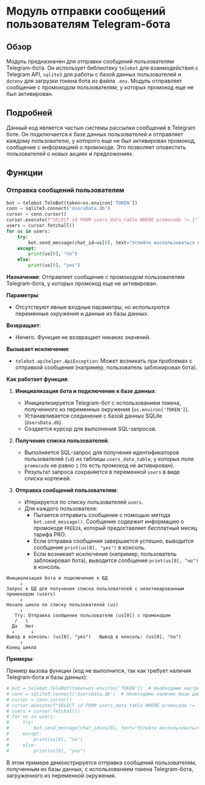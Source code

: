 # Модуль отправки сообщений пользователям Telegram-бота

## Обзор

Модуль предназначен для отправки сообщений пользователям Telegram-бота. Он использует библиотеку `telebot` для взаимодействия с Telegram API, `sqlite3` для работы с базой данных пользователей и `dotenv` для загрузки токена бота из файла `.env`. Модуль отправляет сообщение с промокодом пользователям, у которых промокод еще не был активирован.

## Подробней

Данный код является частью системы рассылки сообщений в Telegram боте.
Он подключается к базе данных пользователей и отправляет каждому пользователю, у которого еще не был активирован промокод, сообщение с информацией о промокоде. Это позволяет оповестить пользователей о новых акциях и предложениях.

## Функции

### Отправка сообщений пользователям

```python
bot = telebot.TeleBot(token=os.environ['TOKEN'])
conn = sqlite3.connect('UsersData.db')
cursor = conn.cursor()
cursor.execute(f"SELECT id FROM users_data_table WHERE promocode != 1")
users = cursor.fetchall()
for us in users:
    try:
        bot.send_message(chat_id=us[0], text="Успейте воспользоваться промокодом FREE24 до 21 декабря!\n\nПо нему вы получите бесплатный месяц тарифа PRO — это безлимит на генерацию текста и изображений 💥 \n\nЧтобы ввести промокод, перейдите на вкладку Тарифы и нажмите кнопку «Промокод».", parse_mode='html')
    except:
        print(us[0], "no")
    else:
        print(us[0], "yes")
```

**Назначение**: Отправляет сообщение с промокодом пользователям Telegram-бота, у которых промокод еще не активирован.

**Параметры**:
- Отсутствуют явные входные параметры, но используются переменные окружения и данные из базы данных.

**Возвращает**:
- Ничего. Функция не возвращает никаких значений.

**Вызывает исключения**:
- `telebot.apihelper.ApiException`: Может возникать при проблемах с отправкой сообщения (например, пользователь заблокировал бота).

**Как работает функция**:

1. **Инициализация бота и подключение к базе данных**:
   - Инициализируется Telegram-бот с использованием токена, полученного из переменных окружения (`os.environ['TOKEN']`).
   - Устанавливается соединение с базой данных SQLite (`UsersData.db`).
   - Создается курсор для выполнения SQL-запросов.

2. **Получение списка пользователей**:
   - Выполняется SQL-запрос для получения идентификаторов пользователей (`id`) из таблицы `users_data_table`, у которых поле `promocode` не равно `1` (то есть промокод не активирован).
   - Результат запроса сохраняется в переменной `users` в виде списка кортежей.

3. **Отправка сообщений пользователям**:
   - Итерируется по списку пользователей `users`.
   - Для каждого пользователя:
     - Пытается отправить сообщение с помощью метода `bot.send_message()`. Сообщение содержит информацию о промокоде `FREE24`, который предоставляет бесплатный месяц тарифа PRO.
     - Если отправка сообщения завершается успешно, выводится сообщение `print(us[0], "yes")` в консоль.
     - Если возникает исключение (например, пользователь заблокировал бота), выводится сообщение `print(us[0], "no")` в консоль.

```
Инициализация бота и подключение к БД
     ↓
Запрос к БД для получения списка пользователей с неактивированным промокодом (users)
     ↓
Начало цикла по списку пользователей (us)
     ↓
   Try: Отправка сообщения пользователю (us[0]) с промокодом
   /   \
  Да   Нет
  ↓      ↓
Вывод в консоль: (us[0], "yes")   Вывод в консоль: (us[0], "no")
     ↓
Конец цикла
```

**Примеры**:

Пример вызова функции (код не выполнится, так как требует наличия Telegram-бота и базы данных):

```python
# bot = telebot.TeleBot(token=os.environ['TOKEN'])  # Необходимо настроить переменную окружения TOKEN
# conn = sqlite3.connect('UsersData.db')  # Необходимо наличие базы данных UsersData.db
# cursor = conn.cursor()
# cursor.execute(f"SELECT id FROM users_data_table WHERE promocode != 1")
# users = cursor.fetchall()
# for us in users:
#     try:
#         bot.send_message(chat_id=us[0], text="Успейте воспользоваться промокодом ...", parse_mode='html')
#     except:
#         print(us[0], "no")
#     else:
#         print(us[0], "yes")
```

В этом примере демонстрируется отправка сообщений пользователям, полученным из базы данных, с использованием токена Telegram-бота, загруженного из переменной окружения.